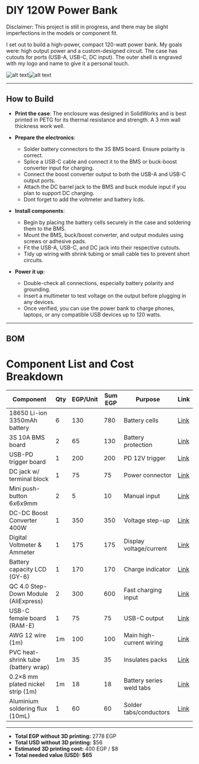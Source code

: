 # DIY 120W Power Bank

Disclaimer: This project is still in progress, and there may be slight imperfections in the models or component fit.

I set out to build a high-power, compact 120-watt power bank. My goals were: high output power and a custom-designed circuit. The case has cutouts for ports (USB-A, USB-C, DC input). The outer shell is engraved with my logo and name to give it a personal touch.

![alt text](P3.png)![alt text](P1.png)

---

## How to Build

- **Print the case**: The enclosure was designed in SolidWorks and is best printed in PETG for its thermal resistance and strength. A 3 mm wall thickness work well.
  
- **Prepare the electronics**:
  - Solder battery connectors to the 3S BMS board. Ensure polarity is correct.
  - Splice a USB-C cable and connect it to the BMS or buck-boost converter input for charging.
  - Connect the boost converter output to both the USB-A and USB-C output ports.
  - Attach the DC barrel jack to the BMS and buck module input if you plan to support DC charging.
  - Dont forget to add the voltmeter and battery lcds.

- **Install components**:
  - Begin by placing the battery cells securely in the case and soldering them to the BMS.
  - Mount the BMS, buck/boost converter, and output modules using screws or adhesive pads.
  - Fit the USB-A, USB-C, and DC jack into their respective cutouts.
  - Tidy up wiring with shrink tubing or small cable ties to prevent short circuits.

- **Power it up**:
  - Double-check all connections, especially battery polarity and grounding.
  - Insert a multimeter to test voltage on the output before plugging in any devices.
  - Once verified, you can use the power bank to charge phones, laptops, or any compatible USB devices up to 120 watts.

---

## BOM 


# Component List and Cost Breakdown

| Component | Qty | EGP/Unit | Sum EGP | Purpose | Link |
|----------|-----|----------|---------|---------|------|
| 18650 Li-ion 3350mAh battery | 6 | 130 | 780 | Battery cells | [Link](https://makerselectronics.com/product/li-ion-rechargeable-bak-18650-battery-high-drain-3-6v-3350mah-10a-n18650cp-used-like-new?srsltid=AfmBOor2rOykO1Dj5y_wV65i9OraG-vKw1c6xhg-nqxmEKl0tOlRldiy) |
| 3S 10A BMS board | 2 | 65 | 130 | Battery protection | [Link](https://makerselectronics.com/product/bms-3s-10a-12-6v-lithium-battery-charger-protection-module?srsltid=AfmBOorE-w0my-emTsyfk17vpyOVBykCfSLK7ghbtVbin8TIaQs-qaQo) |
| USB-PD trigger board | 1 | 200 | 200 | PD 12V trigger | [Link](https://makerselectronics.com/product/usb-pd-decoy-trigger-board-adjustable-volt-5v-9v-12v?campaignid=20503411856&adgroid=up&network=x&device=c&campaignname=sales_pmax&gad_source=1&gad_campaignid=20503433012&gbraid=0AAAAApRJSNFLJYi09si60JAT9q6BT0XGN&gclid=CjwKCAjwo4rCBhAbEiwAxhJlCbBUgcLz1e5CrWSCr2zjkiBM2RCcMKvFdRGevII9d2U0f5IHR_MclRoCTWcQAvD_BwE) |
| DC jack w/ terminal block | 1 | 75 | 75 | Power connector | [Link](https://makerselectronics.com/product/female-dc-jack-adapter-with-terminal-block) |
| Mini push-button 6x6x9mm | 2 | 5 | 10 | Manual input | [Link](https://makerselectronics.com/product/mini-push-button-4-pin-6x6x9mm?campaignid=20503411856&adgroid=up&network=x&device=c&campaignname=sales_pmax&gad_source=1&gad_campaignid=20503433012&gbraid=0AAAAApRJSNFLJYi09si60JAT9q6BT0XGN&gclid=CjwKCAjwo4rCBhAbEiwAxhJlCXE1uferXBb2GZbcO9Td5ZIdqrQV-IckGrfZXzu_iQOB0UFHxJqlBRoCEk8QAvD_BwE) |
| DC-DC Boost Converter 400W | 1 | 350 | 350 | Voltage step-up | [Link](https://makerselectronics.com/product/dc-dc-boost-converter-voltage-step-up-module-400w-12a) |
| Digital Voltmeter & Ammeter | 1 | 175 | 175 | Display voltage/current | [Link](https://makerselectronics.com/product/dc-0-100v-10a-digital-voltmeter-and-ammeter-dual-display?srsltid=AfmBOopm3n_lA44fzS5syUvxzWsip-Ii9TcJOte6ZSQwiaZ6tZLdqaWs) |
| Battery capacity LCD (GY-6) | 1 | 170 | 170 | Charge indicator | [Link](https://microohm-eg.com/product/battery-capacity-indicator-tester-lcd-panel-gy-6/?srsltid=AfmBOooS3m-0K8wqG38feN7hLQqyt8e8KyBfmcQUhC88k_tQrstGAzMc#:~:text=This%20is%20a%2012,Green%203%20Strings%20Lithium%20Battery) |
| QC 4.0 Step-Down Module (AliExpress) | 2 | 300 | 600 | Fast charging input | [Link](https://www.aliexpress.us/item/3256808964103204.html) |
| USB-C female board (RAM-E) | 1 | 75 | 75 | USB-C output | [Link](https://www.ram-e-shop.com/shop/kit-usb9-c-type-usb-type-c-female-interface-board-8031?srsltid=AfmBOooW5xjkg7gGL_Qx_pFZrUmoNE365EWwFDp-hoqlAxDZjmuLVgE5) |
| AWG 12 wire (1m) | 1m | 100 | 100 | Main high-current wiring | [Link](https://store.fut-electronics.com/products/copy-of-wire-awg-12-black-0-5-m?srsltid=AfmBOopbVPYqo1DuEZYSfBHbUEV06o_0fgflBVhmZ-inxpmeDYqG-4jo) |
| PVC heat-shrink tube (battery wrap) | 1m | 35 | 35 | Insulates packs | [Link](https://microohm-eg.com/ar/product/lithium-battery-pvc-heat-shrink-blue-tube-for-85mm-180mm-1-meter/) |
| 0.2×8 mm plated nickel strip (1m) | 1m | 18 | 18 | Battery series weld tabs | [Link](https://microohm-eg.com/ar/product/0-2-x-8-mm-plated-nickel-strip-for-battery-connection-welding-1-meter/) |
| Aluminium soldering flux (10mL) | 1 | 60 | 60 | Solder tabs/conductors | [Link](https://makerselectronics.com/product/aluminium-soldering-liquid-flux-10ml?srsltid=AfmBOop39kZHn64mYo7Q8e9kaDbbcO-Q05J3B3xumvutGoT3_G_2bG4k) |

---

- **Total EGP without 3D printing:** 2778 EGP  
- **Total USD without 3D printing:** $56  
- **Estimated 3D printing cost:** 400 EGP / $8  
- **Total needed value (USD):** **$65**

